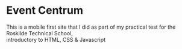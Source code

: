 # Event Centrum
This is a mobile first site that I did as part of my practical test for the Roskilde Technical School,
<br>introductory to HTML, CSS & Javascript
